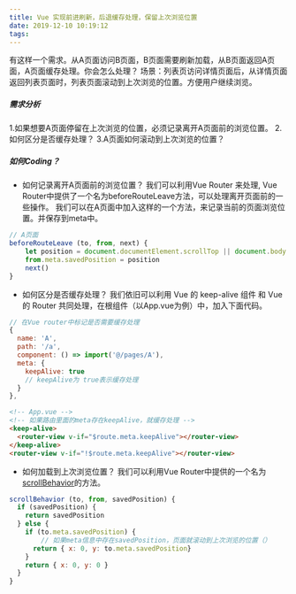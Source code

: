 ```yaml
---
title: Vue 实现前进刷新，后退缓存处理，保留上次浏览位置
date: 2019-12-10 10:19:12
tags:
---
```

有这样一个需求。从A页面访问B页面，B页面需要刷新加载，从B页面返回A页面，A页面缓存处理。你会怎么处理？
场景：列表页访问详情页面后，从详情页面返回列表页面时，列表页面滚动到上次浏览的位置。方便用户继续浏览。
<!-- more -->
##### 需求分析
1.如果想要A页面停留在上次浏览的位置，必须记录离开A页面前的浏览位置。 
2.如何区分是否缓存处理？
3.A页面如何滚动到上次浏览的位置？

##### 如何Coding？
- 如何记录离开A页面前的浏览位置？
我们可以利用Vue Router 来处理, Vue Router中提供了一个名为beforeRouteLeave方法，可以处理离开页面前的一些操作。
我们可以在A页面中加入这样的一个方法，来记录当前的页面浏览位置。并保存到meta中。
```js
// A页面
beforeRouteLeave (to, from, next) {
	let position = document.documentElement.scrollTop || document.body.scrollTop
	from.meta.savedPosition = position
	next()
}
```
- 如何区分是否缓存处理？
我们依旧可以利用 Vue 的 keep-alive 组件 和 Vue 的 Router 共同处理，在根组件（以App.vue为例）中，加入下面代码。

```js
// 在Vue router中标记是否需要缓存处理
{
  name: 'A',
  path: '/a',
  component: () => import('@/pages/A'),
  meta: {
    keepAlive: true
    // keepAlive为 true表示缓存处理
  }
},

```

```html
<!-- App.vue -->
<!-- 如果路由里面的meta存在keepAlive，就缓存处理 -->
<keep-alive>
  <router-view v-if="$route.meta.keepAlive"></router-view>
</keep-alive>
<router-view v-if="!$route.meta.keepAlive"></router-view>
```

- 如何加载到上次浏览位置？
我们可以利用Vue Router中提供的一个名为[scrollBehavior](https://router.vuejs.org/zh/guide/advanced/scroll-behavior.html)的方法。
```js
scrollBehavior (to, from, savedPosition) {
  if (savedPosition) {
    return savedPosition
  } else {
    if (to.meta.savedPosition) {
    	// 如果meta信息中存在savedPosition，页面就滚动到上次浏览的位置（）
      return { x: 0, y: to.meta.savedPosition}
    }
    return { x: 0, y: 0 }
  }
}
```